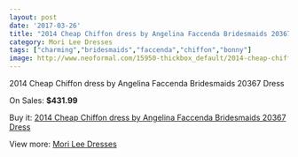 ```yaml
---
layout: post
date: '2017-03-26'
title: "2014 Cheap Chiffon dress by Angelina Faccenda Bridesmaids 20367 Dress"
category: Mori Lee Dresses
tags: ["charming","bridesmaids","faccenda","chiffon","bonny"]
image: http://www.neoformal.com/15950-thickbox_default/2014-cheap-chiffon-dress-by-angelina-faccenda-bridesmaids-20367-dress.jpg
---
```

2014 Cheap Chiffon dress by Angelina Faccenda Bridesmaids 20367 Dress

On Sales: **$431.99**
<a href="https://www.neoformal.com/en/mori-lee-dresses-2014/5330-2014-cheap-chiffon-dress-by-angelina-faccenda-bridesmaids-20367-dress.html"><amp-img layout="responsive" width="600" height="600" src="//www.neoformal.com/15950-thickbox_default/2014-cheap-chiffon-dress-by-angelina-faccenda-bridesmaids-20367-dress.jpg" alt="2014 Cheap Chiffon dress by Angelina Faccenda Bridesmaids 20367 Dress 0" /></a>
<a href="https://www.neoformal.com/en/mori-lee-dresses-2014/5330-2014-cheap-chiffon-dress-by-angelina-faccenda-bridesmaids-20367-dress.html"><amp-img layout="responsive" width="600" height="600" src="//www.neoformal.com/15954-thickbox_default/2014-cheap-chiffon-dress-by-angelina-faccenda-bridesmaids-20367-dress.jpg" alt="2014 Cheap Chiffon dress by Angelina Faccenda Bridesmaids 20367 Dress 1" /></a>
<a href="https://www.neoformal.com/en/mori-lee-dresses-2014/5330-2014-cheap-chiffon-dress-by-angelina-faccenda-bridesmaids-20367-dress.html"><amp-img layout="responsive" width="600" height="600" src="//www.neoformal.com/15953-thickbox_default/2014-cheap-chiffon-dress-by-angelina-faccenda-bridesmaids-20367-dress.jpg" alt="2014 Cheap Chiffon dress by Angelina Faccenda Bridesmaids 20367 Dress 2" /></a>
<a href="https://www.neoformal.com/en/mori-lee-dresses-2014/5330-2014-cheap-chiffon-dress-by-angelina-faccenda-bridesmaids-20367-dress.html"><amp-img layout="responsive" width="600" height="600" src="//www.neoformal.com/15952-thickbox_default/2014-cheap-chiffon-dress-by-angelina-faccenda-bridesmaids-20367-dress.jpg" alt="2014 Cheap Chiffon dress by Angelina Faccenda Bridesmaids 20367 Dress 3" /></a>
<a href="https://www.neoformal.com/en/mori-lee-dresses-2014/5330-2014-cheap-chiffon-dress-by-angelina-faccenda-bridesmaids-20367-dress.html"><amp-img layout="responsive" width="600" height="600" src="//www.neoformal.com/15951-thickbox_default/2014-cheap-chiffon-dress-by-angelina-faccenda-bridesmaids-20367-dress.jpg" alt="2014 Cheap Chiffon dress by Angelina Faccenda Bridesmaids 20367 Dress 4" /></a>

Buy it: [2014 Cheap Chiffon dress by Angelina Faccenda Bridesmaids 20367 Dress](https://www.neoformal.com/en/mori-lee-dresses-2014/5330-2014-cheap-chiffon-dress-by-angelina-faccenda-bridesmaids-20367-dress.html "2014 Cheap Chiffon dress by Angelina Faccenda Bridesmaids 20367 Dress")

View more: [Mori Lee Dresses](https://www.neoformal.com/en/62-mori-lee-dresses-2014 "Mori Lee Dresses")
